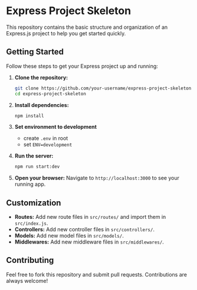 # Express Project Skeleton

This repository contains the basic structure and organization of an Express.js project to help you get started quickly.

## Getting Started

Follow these steps to get your Express project up and running:

1. **Clone the repository:**

   ```bash
   git clone https://github.com/your-username/express-project-skeleton.git
   cd express-project-skeleton
   ```

2. **Install dependencies:**

   ```bash
   npm install
   ```

3. **Set environment to development**

   - create `.env` in root
   - set `ENV=development`

4. **Run the server:**

   ```bash
   npm run start:dev
   ```

5. **Open your browser:**
   Navigate to `http://localhost:3000` to see your running app.

## Customization

- **Routes:** Add new route files in `src/routes/` and import them in `src/index.js`.
- **Controllers:** Add new controller files in `src/controllers/`.
- **Models:** Add new model files in `src/models/`.
- **Middlewares:** Add new middleware files in `src/middlewares/`.

## Contributing

Feel free to fork this repository and submit pull requests. Contributions are always welcome!
